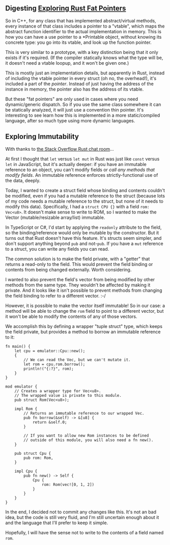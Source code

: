 ## Digesting [Exploring Rust Fat Pointers](https://iandouglasscott.com/2018/05/28/exploring-rust-fat-pointers/)

So in C++, for any class that has implemented abstract/virtual methods, every instance of that class includes a pointer to a "vtable", which maps the abstract function identifier to the actual implementation in memory. This is how you can have a use pointer to a *Printable object, without knowing its concrete type: you go into its vtable, and look up the function pointer.

This is very similar to a prototype, with a key distinction being that it only exists if it's required. (If the compiler statically knows what the type will be, it doesn't need a vtable loopup, and it won't be given one.)

This is mostly just an implementation details, but apparently in Rust, instead of including the vtable pointer in every struct (oh no, the overhead!), it's included a part of the *pointer*. Instead of just having the address of the instance in memory, the pointer also has the address of its vtable.

But these "fat pointers" are only used in cases where you need dynamic/generic dispatch. So if you use the same class somewhere it can be statically analyzed, it will just use a convention thin pointer. It's interesting to see learn how this is implemented in a more static/compiled language, after so much type using more dynamic languages.

## Exploring Immutability

With thanks to [the Stack Overflow Rust chat room](https://chat.stackoverflow.com/transcript/message/42771522#42771522)...

At first I thought that `let` versus `let mut` in Rust was just like `const` versus `let` in JavaScript, but it's actually deeper: if you have an immutable reference to an object, you can't modify fields or *call any methods that modify fields*. An immutable reference enforces strictly-functional use of the data, deeply.

Today, I wanted to create a struct field whose binding and contents couldn't be modified, even if you had a mutable reference to the struct (because lots of my code needs a mutable reference to the struct, but none of it needs to modify this data). Specifically, I had a `struct CPU {}` with a field `rom: Vec<u8>`. It doesn't make sense to write to ROM, so I wanted to make the Vector (mutable/resizable array/list) immutable.

In TypeScript or C#, I'd start by applying the `readonly` attribute to the field, so the binding/reference would only be mutable by the constructor. But it turns out that Rust doesn't have this feature. It's structs seem simpler, and don't support anything beyond `pub` and not-`pub`. If you have a `mut` reference to a struct, you can write any fields you can read.

The common solution is to make the field private, with a "getter" that returns a read-only to the field. This would prevent the field binding or contents from being changed externally. Worth considering.

I wanted to also prevent the field's vector from being modified by other methods from the same type. They wouldn't be affected by making it private. And it looks like it isn't possible to prevent methods from changing the field binding to refer to a different vector. :-/

However, it is possible to make the vector itself immutable! So in our case: a method will be able to change the `rom` field to point to a different vector, but it won't be able to modify the contents of any of those vectors.

We accomplish this by defining a wrapper "tuple struct" type, which keeps the field private, but provides a method to borrow an immutable reference to it:

    fn main() {
        let cpu = emulator::Cpu::new();
        {
            // We can read the Vec, but we can't mutate it.
            let rom = cpu.rom.borrow();
            println!("{:?}", rom);
        }
    }

    mod emulator {
        // Creates a wrapper type for Vec<u8>.
        // The wrapped value is private to this module.
        pub struct Rom(Vec<u8>);

        impl Rom {
            // Returns an immutable reference to our wrapped Vec.
            pub fn borrow(&self) -> &[u8] {
                return &self.0;
            }

            // If you want to allow new Rom instances to be defined
            // outside of this module, you will also need a fn new().
        }

        pub struct Cpu {
            pub rom: Rom,
        }

        impl Cpu {
            pub fn new() -> Self {
                Cpu {
                    rom: Rom(vec![0, 1, 2])
                }
            }
        }
    }

In the end, I decided not to commit any changes like this. It's not an bad idea, but the code is still very fluid, and I'm still uncertain enough about it and the language that I'll prefer to keep it simple.

Hopefully, I will have the sense not to write to the contents of a field named `rom`.
